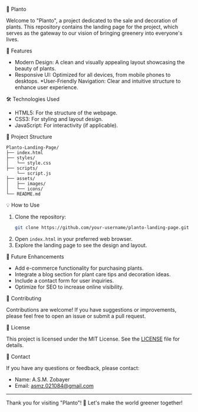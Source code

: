 🌱 Planto 

Welcome to "Planto", a project dedicated to the sale and decoration of plants. This repository contains the landing page for the project, which serves as the gateway to our vision of bringing greenery into everyone's lives.

🚀 Features

- Modern Design: A clean and visually appealing layout showcasing the beauty of plants.
- Responsive UI: Optimized for all devices, from mobile phones to desktops.
  *User-Friendly Navigation: Clear and intuitive structure to enhance user experience.

🛠️ Technologies Used

- HTML5: For the structure of the webpage.
- CSS3: For styling and layout design.
- JavaScript: For interactivity (if applicable).

📂 Project Structure

```
Planto-Landing-Page/
├── index.html       
├── styles/          
│   └── style.css    
├── scripts/
    └── script.js         
├── assets/         
│   ├── images/      
│   └── icons/       
└── README.md       
```

💡 How to Use

1. Clone the repository:
   ```bash
   git clone https://github.com/your-username/planto-landing-page.git
   ```
2. Open `index.html` in your preferred web browser.
3. Explore the landing page to see the design and layout.

🎯 Future Enhancements

- Add e-commerce functionality for purchasing plants.
- Integrate a blog section for plant care tips and decoration ideas.
- Include a contact form for user inquiries.
- Optimize for SEO to increase online visibility.

🤝 Contributing

Contributions are welcome! If you have suggestions or improvements, please feel free to open an issue or submit a pull request.

📄 License

This project is licensed under the MIT License. See the [LICENSE](LICENSE) file for details.

📧 Contact

If you have any questions or feedback, please contact:
- Name: A.S.M. Zobayer
- Email: [asmz.021084@gmail.com](asmz.021084@gmail.com)

---

Thank you for visiting "Planto"! 🌿 Let's make the world greener together!

